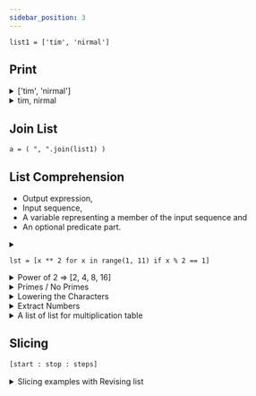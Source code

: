 ```yaml
---
sidebar_position: 3
---
```



`list1 = ['tim', 'nirmal']`

## Print

<details>
<summary> ['tim', 'nirmal'] </summary>

````
print(list1)
````

</details>

<details>
<summary> tim, nirmal </summary>

````
print( ", ".join(list1) )
````

</details>

## Join List

````.python
a = ( ", ".join(list1) )
````

## List Comprehension

- Output expression,
- Input sequence,
- A variable representing a member of the input sequence and
- An optional predicate part.

<details>
<summary> 

````
lst = [x ** 2 for x in range(1, 11) if x % 2 == 1]
```` 

</summary>

    lst2 = []
    for x in range(1, 11):
        if x % 2 == 1:
            lst2.append(x ** 2)

    print(lst)
    print(lst2)

[1, 9, 25, 49, 81]

[1, 9, 25, 49, 81]

</details>

<details>
<summary> Power of 2 => [2, 4, 8, 16] </summary>

````
[2 ** x for x in range(1, 4)] 
````

</details>

<details>
<summary> Primes / No Primes </summary>

````
    noprimes = [j for i in range(2, 8) for j in range(i * 2, 50, i)]
    primes = [x for x in range(2, 50) if x not in noprimes]

    ls = set(noprimes) # Remove duplicates
    noprimes = list(ls)
    
    print(primes)
    print(noprimes)
````

</details>

<details>
<summary> Lowering the Characters </summary>

````
print ([x.lower() for x in ["A","B","C"]] )
````

</details>

<details>
<summary> Extract Numbers </summary>

````
string = "my phone number is : 11122 !!"

print("\nExtracted digits")
numbers = [x for x in string if x.isdigit()]
print (numbers)
````

</details>

<details>
<summary> A list of list for multiplication table </summary>

````
    a = 5
    table = [[a, b, a * b] for b in range(1, 11)]
    
    print("\nMultiplication Table")
    for i in table:
        print (i) 
````

</details>

## Slicing

````py
[start : stop : steps]
````


<details>
<summary> Slicing examples with Revising list </summary>

````
lst =list(range(1, 11))
````
[1, 2, 3, 4, 5, 6, 7, 8, 9, 10]
````
lst1_5 = lst[1 : 5]
````
[2, 3, 4, 5]
````
lst5_8 = lst[5 : 8]
````
[6, 7, 8]
````
lst1_ = lst[1 : ]
````
[2, 3, 4, 5, 6, 7, 8, 9, 10]
````
lst_5 = lst[: 5]
````
[1, 2, 3, 4, 5]
````
lst1_8_2 = lst[1 : 8 : 2]
````
[2, 4, 6, 8]
````
lst_rev = lst[ : : -1]
````
[10, 9, 8, 7, 6, 5, 4, 3, 2, 1]
````
lst_rev_9_5_2 = lst[9 : 4 : -2]
````
[10, 8, 6]
</details>










